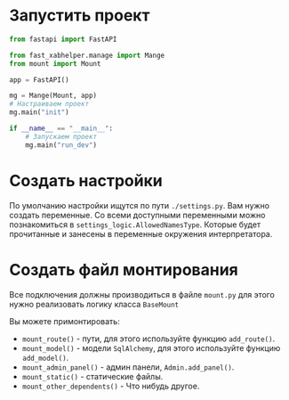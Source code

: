 # Запустить проект

```python
from fastapi import FastAPI

from fast_xabhelper.manage import Mange
from mount import Mount

app = FastAPI()

mg = Mange(Mount, app)
# Настраиваем проект
mg.main("init")

if __name__ == "__main__":
    # Запускаем проект
    mg.main("run_dev")
```

# Создать настройки

По умолчанию настройки ищутся по пути `./settings.py`. Вам нужно создать переменные. Со всеми доступными переменными
можно познакомиться в `settings_logic.AllowedNamesType`. Которые будет прочитанные и занесены в переменные окружения
интерпретатора.

# Создать файл монтирования

Все подключения должны производиться в файле `mount.py` для этого нужно реализовать логику класса `BaseMount`

Вы можете примонтировать:

- `mount_route()` - пути, для этого используйте функцию `add_route()`.
- `mount_model()` - модели `SqlAlchemy`, для этого используйте функцию `add_model()`.
- `mount_admin_panel()` - админ панели, `Admin.add_panel()`.
- `mount_static()` - статические файлы.
- `mount_other_dependents()` - Что нибудь другое.